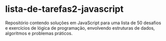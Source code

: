 # lista-de-tarefas2-javascript
Repositório contendo soluções em JavaScript para uma lista de 50 desafios e exercícios de lógica de programação, envolvendo estruturas de dados, algoritmos e problemas práticos.
